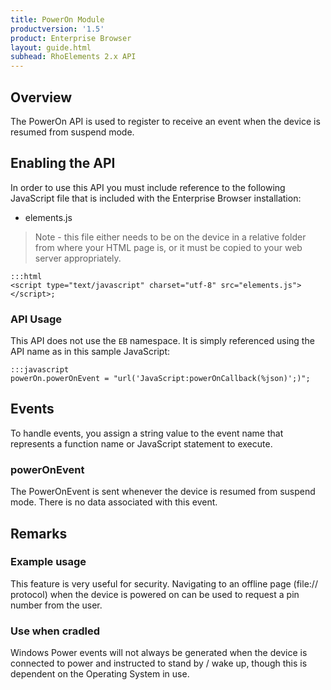 ```yaml
---
title: PowerOn Module
productversion: '1.5'
product: Enterprise Browser
layout: guide.html
subhead: RhoElements 2.x API
---
```

## Overview
The PowerOn API is used to register to receive an event when the device is resumed from suspend mode.

## Enabling the API
In order to use this API you must include reference to the following JavaScript file that is included with the Enterprise Browser installation:

* elements.js 

> Note - this file either needs to be on the device in a relative folder from where your HTML page is, or it must be copied to your web server appropriately.

	:::html
	<script type="text/javascript" charset="utf-8" src="elements.js"></script>;


### API Usage
This API does not use the `EB` namespace. It is simply referenced using the API name as in this sample JavaScript:

	:::javascript
	powerOn.powerOnEvent = "url('JavaScript:powerOnCallback(%json)';)";

## Events
To handle events, you assign a string value to the event name that represents a function name or JavaScript statement to execute.

### powerOnEvent 
The PowerOnEvent is sent whenever the device is resumed from suspend mode. There is no data associated with this event.

## Remarks

### Example usage
This feature is very useful for security. Navigating to an offline page (file:// protocol) when the device is powered on can be used to request a pin number from the user.

### Use when cradled
Windows Power events will not always be generated when the device is connected to power and instructed to stand by / wake up, though this is dependent on the Operating System in use.


